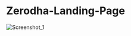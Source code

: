 # Zerodha-Landing-Page
![Screenshot_1](https://github.com/Mkool25/Zerodha-Landing-Page/assets/155228593/345ba243-cf72-490e-8ccf-ed4aa2a44d48)
